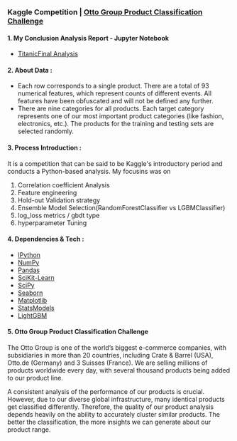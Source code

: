 ### Kaggle Competition | [Otto Group Product Classification Challenge](https://www.kaggle.com/c/otto-group-product-classification-challenge/data)


#### 1. My Conclusion Analysis Report - Jupyter Notebook
* [TitanicFinal Analysis](https://github.com/miedlev/Kaggle-Titanic-Machine-Learning-from-Disaster/blob/master/TitanicFinal%20part.ipynb)


#### 2. About Data :
* Each row corresponds to a single product. There are a total of 93 numerical features, which represent counts of different events. All features have been obfuscated and will not be defined any further.
* There are nine categories for all products. Each target category represents one of our most important product categories (like fashion, electronics, etc.). The products for the training and testing sets are selected randomly.

#### 3. Process Introduction :
It is a competition that can be said to be Kaggle's introductory period and conducts a Python-based analysis. My focusins was on 
1. Correlation coefficient Analysis 
2. Feature engineering
3. Hold-out Validation strategy
4. Ensemble Model Selection(RandomForestClassifier vs LGBMClassifier)
5. log_loss metrics / gbdt type
6. hyperparameter Tuning 


#### 4. Dependencies & Tech :
* [IPython](http://ipython.org/)
* [NumPy](http://www.numpy.org/)
* [Pandas](http://pandas.pydata.org/)
* [SciKit-Learn](http://scikit-learn.org/stable/)
* [SciPy](http://www.scipy.org/)
* [Seaborn](https://seaborn.pydata.org/)
* [Matplotlib](http://matplotlib.org/)
* [StatsModels](http://statsmodels.sourceforge.net/)
* [LightGBM](https://lightgbm.readthedocs.io/en/latest/)


#### 5. Otto Group Product Classification Challenge
The Otto Group is one of the world’s biggest e-commerce companies, with subsidiaries in more than 20 countries, including Crate & Barrel (USA), Otto.de (Germany) and 3 Suisses (France). 
We are selling millions of products worldwide every day, with several thousand products being added to our product line.

A consistent analysis of the performance of our products is crucial. However, due to our diverse global infrastructure, many identical products get classified differently. Therefore, the quality of our product analysis depends heavily on the ability to accurately cluster similar products. 
The better the classification, the more insights we can generate about our product range.

